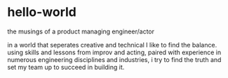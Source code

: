 # hello-world
the musings of a product managing engineer/actor

in a world that seperates creative and technical I like to find the balance.
using skills and lessons from improv and acting, paired with experience in
numerous engineering disciplines and industries, i try to find the truth and
set my team up to succeed in building it.
